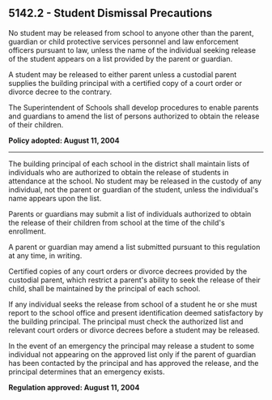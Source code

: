 ## 5142.2 - Student Dismissal Precautions

No student may be released from school to anyone other than the parent, guardian or child protective services personnel and law enforcement officers pursuant to law, unless the name of the individual seeking release of the student appears on a list provided by the parent or guardian.

A student may be released to either parent unless a custodial parent supplies the building principal with a certified copy of a court order or divorce decree to the contrary.

The Superintendent of Schools shall develop procedures to enable parents and guardians to amend the list of persons authorized to obtain the release of their children.

**Policy adopted:  August 11, 2004**

---

The building principal of each school in the district shall maintain lists of individuals who are authorized to obtain the release of students in attendance at the school.  No student may be released in the custody of any individual, not the parent or guardian of the student, unless the individual's name appears upon the list.

Parents or guardians may submit a list of individuals authorized to obtain the release of their children from school at the time of the child's enrollment.

A parent or guardian may amend a list submitted pursuant to this regulation at any time, in writing.

Certified copies of any court orders or divorce decrees provided by the custodial parent, which restrict a parent's ability to seek the release of their child, shall be maintained by the principal of each school.

If any individual seeks the release from school of a student he or she must report to the school office and present identification deemed satisfactory by the building principal.  The principal must check the authorized list and relevant court orders or divorce decrees before a student may be released.

In the event of an emergency the principal may release a student to some individual not appearing on the approved list only if the parent of guardian has been contacted by the principal and has approved the release, and the principal determines that an emergency exists.

**Regulation approved:  August 11, 2004**

